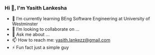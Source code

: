 ### Hi 👋, I'm Yasith Lankesha


- 🌱 I’m currently learning BEng Software Engineering at University of Westminster
- 👯 I’m looking to collaborate on ...
- 💬 Ask me about ...
- 📫 How to reach me: yasith.lankezz@gmail.com
- ⚡ Fun fact just a simple guy

